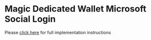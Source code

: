 # Magic Dedicated Wallet Microsoft Social Login

Please [click here](https://magic.link/docs/authentication/features/social-logins/social-providers/microsoft) for full implementation instructions
